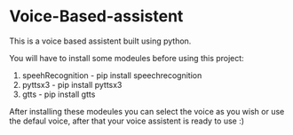 # Voice-Based-assistent
This is a voice based assistent built using python.

You will have to install some modeules before using this project:
1. speehRecognition - pip install speechrecognition
2. pyttsx3 - pip install pyttsx3
3. gtts - pip install gtts


After installing these modeules you can select the voice as you wish or use the defaul voice, after that your voice assistent is ready to use :)
